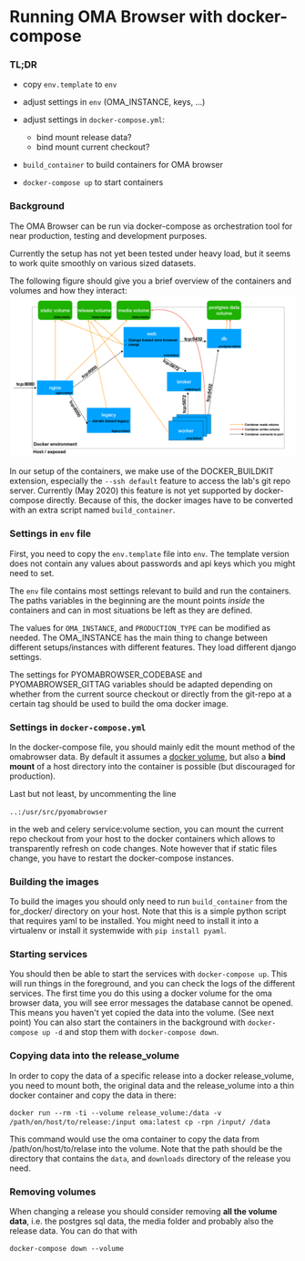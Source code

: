 # Running OMA Browser with docker-compose

### TL;DR

- copy `env.template` to `env`
- adjust settings in `env` (OMA_INSTANCE, keys, ...)
- adjust settings in `docker-compose.yml`:
  
  - bind mount release data?
  - bind mount current checkout?
  
- `build_container` to build containers for OMA browser
- `docker-compose up` to start containers


### Background

The OMA Browser can be run via docker-compose as orchestration 
tool for near production, testing and development purposes.

Currently the setup has not yet been tested under heavy load, 
but it seems to work quite smoothly on various sized datasets.

The following figure should give you a brief overview of the containers 
and volumes and how they interact:
![docker-setup](docker-setup.png "Overview of container setup") 
 

In our setup of the containers, we make use of the 
DOCKER_BUILDKIT extension, especially the `--ssh default` feature 
to access the lab's git repo server. Currently (May 2020) this feature is 
not yet supported by docker-compose directly. Because of this, the 
docker images have to be converted with an extra script named `build_container`.

### Settings in `env` file

First, you need to copy the `env.template` file into `env`. The template 
version does not contain any values about passwords and api keys which
you might need to set.

The `env` file contains most settings relevant to build and run the 
containers. The paths variables in the beginning are the mount points 
_inside_ the containers and can in most situations be left as they 
are defined. 

The values for `OMA_INSTANCE`, and `PRODUCTION_TYPE` can be modified
as needed. The OMA_INSTANCE has the main thing to change between
different setups/instances with different features. They load different
django settings.

The settings for PYOMABROWSER_CODEBASE and PYOMABROWSER_GITTAG variables 
should be adapted depending on whether from the current source checkout 
or directly from the git-repo at a certain tag should be used to build 
the oma docker image.

### Settings in `docker-compose.yml`

In the docker-compose file, you should mainly edit the mount method of 
the omabrowser data. By default it assumes a 
[docker volume](https://docs.docker.com/storage/volumes/), but also 
a **bind mount** of a host directory into the container is possible (but 
discouraged for production).

Last but not least, by uncommenting the line 

`..:/usr/src/pyomabrowser`

in the web and celery service:volume section, you can mount the current 
repo checkout from your host to the docker containers which allows
to transparently refresh on code changes. Note however that if 
static files change, you have to restart the docker-compose instances.

### Building the images

To build the images you should only need to run 
`build_container` from the for_docker/ directory on your host.
Note that this is a simple python script that requires yaml to 
be installed. You might need to install it into a virtualenv or 
install it systemwide with `pip install pyaml`.

### Starting services
You should then be able to start the services with 
`docker-compose up`. This will run things in the foreground, and 
you can check the logs of the different services. The first time 
you do this using a docker volume for the oma browser data, you
will see error messages the database cannot be opened. This 
means you haven't yet copied the data into the volume. 
(See next point)
You can also start the containers in the background with `docker-compose up -d` 
and stop them with `docker-compose down`. 

### Copying data into the release_volume
In order to copy the data of a specific release into a 
docker release_volume, you need to mount both, the 
original data and the release_volume into a thin docker 
container and copy the data in there:

```shell script
docker run --rm -ti --volume release_volume:/data -v /path/on/host/to/release:/input oma:latest cp -rpn /input/ /data
```

This command would use the oma container to copy the data from /path/on/host/to/relase into the volume. Note that the 
path should be the directory that contains the `data`, and `downloads` directory of the release you need.

### Removing volumes
When changing a release you should consider removing **all the volume data**, i.e.
the postgres sql data, the media folder and probably also the release data.
You can do that with 
```shell script
docker-compose down --volume
```
